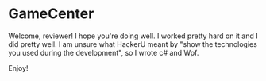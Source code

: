 # GameCenter

Welcome, reviewer!
I hope you're doing well.
I worked pretty hard on it and I did pretty well.
I am unsure what HackerU meant by "show the technologies you used during the development", so I wrote c# and Wpf.

Enjoy!
